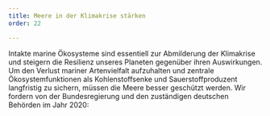 ```yaml
---
title: Meere in der Klimakrise stärken
order: 22

---
```


Intakte marine Ökosysteme sind essentiell zur Abmilderung der Klimakrise und steigern die Resilienz unseres Planeten gegenüber ihren Auswirkungen. Um den Verlust mariner Artenvielfalt aufzuhalten und zentrale Ökosystemfunktionen als Kohlenstoff­senke und Sauerstoffproduzent langfristig zu sichern, müssen die Meere besser geschützt werden. Wir fordern von der Bundes­regierung und den zuständigen deutschen Behörden im Jahr 2020: